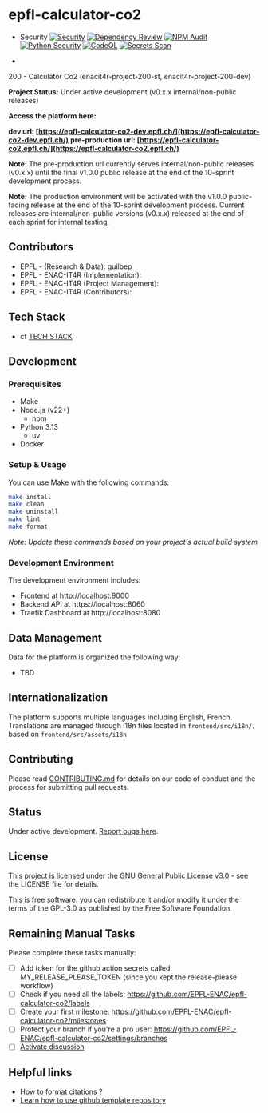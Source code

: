 # epfl-calculator-co2

- Security
  [![Security](https://img.shields.io/github/actions/workflow/status/EPFL-ENAC/co2-calculator/security.yml?branch=main&label=security&logo=github&style=flat-square)](https://github.com/EPFL-ENAC/co2-calculator/actions/workflows/security.yml)
  [![Dependency Review](https://img.shields.io/github/actions/workflow/status/EPFL-ENAC/co2-calculator/security.yml?branch=main&label=dependency%20review&logo=dependabot&style=flat-square)](https://github.com/EPFL-ENAC/co2-calculator/actions/workflows/security.yml)
  [![NPM Audit](https://img.shields.io/github/actions/workflow/status/EPFL-ENAC/co2-calculator/security.yml?branch=main&label=npm%20audit&logo=npm&style=flat-square)](https://github.com/EPFL-ENAC/co2-calculator/actions/workflows/security.yml)
  [![Python Security](https://img.shields.io/github/actions/workflow/status/EPFL-ENAC/co2-calculator/security.yml?branch=main&label=python%20security&logo=python&style=flat-square)](https://github.com/EPFL-ENAC/co2-calculator/actions/workflows/security.yml)
  [![CodeQL](https://img.shields.io/github/actions/workflow/status/EPFL-ENAC/co2-calculator/security.yml?branch=main&label=CodeQL&logo=github&style=flat-square)](https://github.com/EPFL-ENAC/co2-calculator/security/code-scanning)
  [![Secrets Scan](https://img.shields.io/github/actions/workflow/status/EPFL-ENAC/co2-calculator/security.yml?branch=main&label=secrets%20scan&logo=keycdn&style=flat-square)](https://github.com/EPFL-ENAC/co2-calculator/actions/workflows/security.yml)

-

200 - Calculator Co2 (enacit4r-project-200-st, enacit4r-project-200-dev)

**Project Status:** Under active development (v0.x.x internal/non-public releases)

**Access the platform here:**

**dev url: [https://epfl-calculator-co2-dev.epfl.ch/](https://epfl-calculator-co2-dev.epfl.ch/)**
**pre-production url: [https://epfl-calculator-co2.epfl.ch/](https://epfl-calculator-co2.epfl.ch/)**

**Note:** The pre-production url currently serves internal/non-public releases (v0.x.x) until the final v1.0.0 public release at the end of the 10-sprint development process.

**Note:** The production environment will be activated with the v1.0.0 public-facing release at the end of the 10-sprint development process. Current releases are internal/non-public versions (v0.x.x) released at the end of each sprint for internal testing.

## Contributors

- EPFL - (Research & Data): guilbep
- EPFL - ENAC-IT4R (Implementation):
- EPFL - ENAC-IT4R (Project Management):
- EPFL - ENAC-IT4R (Contributors):

## Tech Stack

- cf [TECH STACK](./TECH_SPEC.md)

## Development

### Prerequisites

- Make
- Node.js (v22+)
  - npm
- Python 3.13
  - uv
- Docker

### Setup & Usage

You can use Make with the following commands:

```bash
make install
make clean
make uninstall
make lint
make format
```

_Note: Update these commands based on your project's actual build system_

### Development Environment

The development environment includes:

- Frontend at http://localhost:9000
- Backend API at https://localhost:8060
- Traefik Dashboard at http://localhost:8080

## Data Management

Data for the platform is organized the following way:

- TBD

## Internationalization

The platform supports multiple languages including English, French. Translations are managed through i18n files located in `frontend/src/i18n/`. based on `frontend/src/assets/i18n`

## Contributing

Please read [CONTRIBUTING.md](CONTRIBUTING.md) for details on our code of conduct and the process for submitting pull requests.

## Status

Under active development. [Report bugs here](https://github.com/EPFL-ENAC/epfl-calculator-co2/issues).

## License

This project is licensed under the [GNU General Public License v3.0](LICENSE) - see the LICENSE file for details.

This is free software: you can redistribute it and/or modify it under the terms of the GPL-3.0 as published by the Free Software Foundation.

## Remaining Manual Tasks

Please complete these tasks manually:

- [ ] Add token for the github action secrets called: MY_RELEASE_PLEASE_TOKEN (since you kept the release-please workflow)
- [ ] Check if you need all the labels: https://github.com/EPFL-ENAC/epfl-calculator-co2/labels
- [ ] Create your first milestone: https://github.com/EPFL-ENAC/epfl-calculator-co2/milestones
- [ ] Protect your branch if you're a pro user: https://github.com/EPFL-ENAC/epfl-calculator-co2/settings/branches
- [ ] [Activate discussion](https://github.com/EPFL-ENAC/epfl-calculator-co2/settings)

## Helpful links

- [How to format citations ?](https://docs.github.com/en/repositories/managing-your-repositorys-settings-and-features/customizing-your-repository/about-citation-files)
- [Learn how to use github template repository](https://docs.github.com/en/repositories/creating-and-managing-repositories/creating-a-repository-from-a-template)

